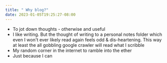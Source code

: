 ```yaml
---
title: " Why blog?"
date: 2023-01-05T19:25:27-08:00
---
```

 
* To jot down thoughts - otherwise and useful  
* I like writing. But the thought of writing to a personal notes folder which even I won't ever likely read again feels odd & dis-heartening. This way at least the all gobbling google crawler will read what I scribble  
* My random corner in the internet to ramble into the ether
* Just because I can